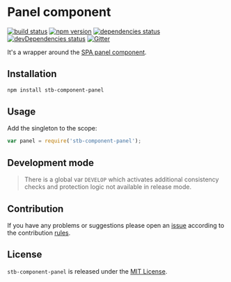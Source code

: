 Panel component
===============

[![build status](https://img.shields.io/travis/stbsdk/component-panel.svg?style=flat-square)](https://travis-ci.org/stbsdk/component-panel)
[![npm version](https://img.shields.io/npm/v/stb-component-panel.svg?style=flat-square)](https://www.npmjs.com/package/stb-component-panel)
[![dependencies status](https://img.shields.io/david/stbsdk/component-panel.svg?style=flat-square)](https://david-dm.org/stbsdk/component-panel)
[![devDependencies status](https://img.shields.io/david/dev/stbsdk/component-panel.svg?style=flat-square)](https://david-dm.org/stbsdk/component-panel?type=dev)
[![Gitter](https://img.shields.io/badge/gitter-join%20chat-blue.svg?style=flat-square)](https://gitter.im/DarkPark/stbsdk)


It's a wrapper around the [SPA panel component](https://github.com/spasdk/component-panel).


## Installation ##

```bash
npm install stb-component-panel
```


## Usage ##

Add the singleton to the scope:

```js
var panel = require('stb-component-panel');
```


## Development mode ##

> There is a global var `DEVELOP` which activates additional consistency checks and protection logic not available in release mode.


## Contribution ##

If you have any problems or suggestions please open an [issue](https://github.com/stbsdk/component-panel/issues)
according to the contribution [rules](.github/contributing.md).


## License ##

`stb-component-panel` is released under the [MIT License](license.md).
